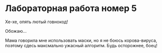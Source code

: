 # Лабораторная работа номер 5
Хе-хе, опять лютый говнокод!

Обожаю...

Мама говорила мне использовать маски, но я не боюсь корова-вируса, поэтому сдесь максмально ужасный алгоритм. Будь осторожнее, боец!

